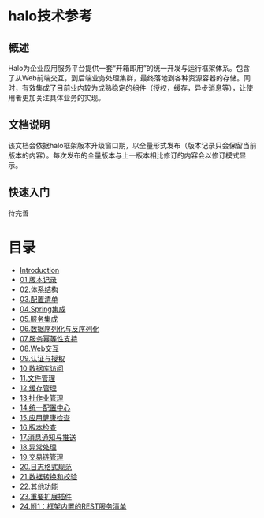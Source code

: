 # halo技术参考

## 概述

Halo为企业应用服务平台提供一套“开箱即用”的统一开发与运行框架体系。包含了从Web前端交互，到后端业务处理集群，最终落地到各种资源容器的存储。同时，有效集成了目前业内较为成熟稳定的组件（授权，缓存，异步消息等），让使用者更加关注具体业务的实现。

## 文档说明

该文档会依据halo框架版本升级窗口期，以全量形式发布（版本记录只会保留当前版本的内容）。每次发布的全量版本与上一版本相比修订的内容会以修订模式显示。

## 快速入门

待完善

# 目录

* [Introduction](README.md)
* [01.版本记录](/01.版本记录.md)
* [02.体系结构](/02.体系结构.md)
* [03.配置清单](/03.配置清单.md)
* [04.Spring集成](/04.Spring集成.md)
* [05.服务集成](/05.服务集成.md)
* [06.数据序列化与反序列化](/06.数据序列化与反序列化.md)
* [07.服务幂等性支持](/07.服务幂等性支持.md)
* [08.Web交互](/08.Web交互.md)
* [09.认证与授权](/09.认证与授权.md)
* [10.数据库访问](/10.数据库访问.md)
* [11.文件管理](/11.文件管理.md)
* [12.缓存管理](/12.缓存管理.md)
* [13.批作业管理](/13.批作业管理.md)
* [14.统一配置中心](/14.统一配置中心.md)
* [15.应用健康检查](/15.应用健康检查.md)
* [16.版本检查](/16.版本检查.md)
* [17.消息通知与推送](/17.消息通知与推送.md)
* [18.异常处理](/18.异常处理.md)
* [19.交易链管理](/19.交易链管理.md)
* [20.日志格式规范](/20.日志格式规范.md)
* [21.数据转换和校验](/21.数据转换和校验.md)
* [22.其他功能](/22.其他功能.md)
* [23.重要扩展插件](/23.重要扩展插件.md)
* [24.附1：框架内置的REST服务清单](/24.附1：框架内置的REST服务清单.md)



